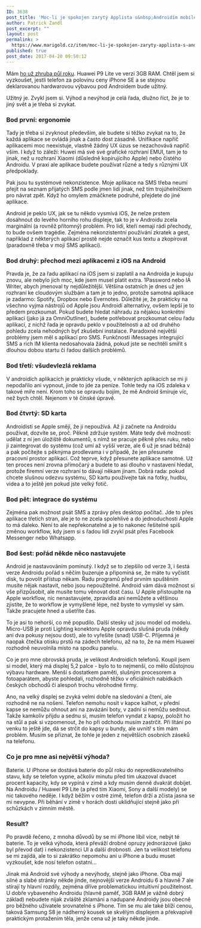 ```yaml
---
ID: 3638
post_title: 'Moc-li je spokojen zarytý Applista s&nbsp;Androidím mobilem?'
author: Patrick Zandl
post_excerpt: ""
layout: post
permalink: >
  https://www.marigold.cz/item/moc-li-je-spokojen-zaryty-applista-s-androidim-mobilem
published: true
post_date: 2017-04-20 09:50:12
---
```

<p>Mám <a href="/item/jaky-je-prechod-z-apple-iphone-na-vcelku-levny-telefon-s-android-6">ho už zhruba půl roku</a>. Huawei P9 Lite ve verzi 3GB RAM. Chtěl jsem si vyzkoušet, jestli telefon za polovinu ceny iPhone SE a se stejnou deklarovanou hardwarovou výbavou pod Androidem bude užitný.</p><!--more--><p>Užitný je. Zvykl jsem si. Výhod a nevýhod je celá řada, dlužno říct, že je to jiný svět a je třeba si zvykat.</p>
<h3><strong>Bod první: ergonomie</strong></h3>
<p><strong></strong>Tady je třeba si zvyknout především, ale budete si těžko zvykat na to, že každá aplikace se ovládá jinak a často dost zásadně. Unifikace napříč aplikacemi moc neexistuje, vlastně žádný UX úzus se nezachovává napříč vším. I když to záleží: Huwei má své své grafické rozhraní EMUI, tam je to jinak, než u rozhraní Xiaomi (důsledně kopírujícího Apple) nebo čistého Androidu. V praxi ale aplikace budete používat různé a tedy s různými UX předpoklady.</p>
<p>Pak jsou tu systémové nekonzistence. Moje aplikace na SMS třeba neumí přejít na seznam přijatých SMS podle jmen lidí jinak, než tím trojúhelníčkem pro návrat zpět. Když ho omylem zmáčknete podruhé, přejdete do jiné aplikace.</p>
<p>Android je peklo UX, jak se tu někdo vysmívá iOS, že nelze prstem dosáhnout do levého horního rohu displeje, tak to je v Androidu zcela marginální (a rovněž přítomný) problém. Pro lidi, kteří nemají rádi přechody, to bude ovšem tragédie. Zejména nekonzistentní používání zkratek a gest, například z některých aplikací prostě nejde označit kus textu a zkopírovat (paradoxně třeba v mojí SMS aplikaci).</p>
<h3>Bod druhý: přechod mezi aplikacemi z iOS na Android</h3>
<p>Pravda je, že za řadu aplikací na iOS jsem si zaplatil a na Androida je kupuju znovu, ale nebylo jich moc, kde jsem musel platit extra. 1Password nebo IA Writer, abych jmenoval ty nejdůležitější. Většina ostatních je dnes už jen rozhraní ke cloudovým službám a tam je to jedno, protože samotná aplikace je zadarmo: Spotify, Dropbox nebo Evernotes. Důležité je, že prakticky na všechno vyjma nástrojů od Apple jsou Androidí alternativy, ovšem lepší je to předem prozkoumat. Pokud budete hledat náhradu za nějakou konkrétní aplikaci (jako já za OmniOutliner), budete potřebovat prozkoumat celou řadu aplikací, z nichž řada je opravdu peklo v použitelnosti a až od druhého pohledu zcela nehodných byť zkušební instalace. Paradoxně největší problémy jsem měl s aplikací pro SMS. Funkčnosti iMessages integrující SMS a rich IM klienta nedosahovala žádná, pokud jste se nechtěli smířit s dlouhou dobou startu či řadou dalších problémů.</p>
<h3>Bod třetí: všudevlezlá reklama</h3>
<p>V androidích aplikacích je prakticky všude, v některých aplikacích se mi ji nepodařilo ani vypnout, jinde to jde za peníze. Tohle tedy na iOS zdaleka v takové míře není. Krom toho se opravdu bojím, že mě Android šmíruje víc, než bych chtěl. Nejenom v té čínské úpravě. </p>
<h3>Bod čtvrtý: SD karta</h3>
<p>Androidisti se Apple smějí, že ji nepoužívá. Až ji začnete na Androidu používat, dozvíte se, proč. Pěkně zdržuje systém. Máte tedy dvě možnosti: udělat z ní jen úložiště dokumentů, s nímž se pracuje pěkně přes ruku, nebo ji zaintegrovat do systému (což umí až vyšší verze, ale 6 už je snad běžná) a pak počítejte s pěknýma prodlevama i v případě, že jen přesunete pracovní prostor aplikací. Což teprve, když přesunete aplikace samotné. Už ten proces není zrovna přímočarý a budete to asi dlouho v nastavení hledat, protože firemní verze rozhraní to dávají někam jinam. Dobrá rada: pokud chcete slušnou odezvu systému, SD kartu používejte tak na fotky, hudbu, videa a to ještě jen pokud jste velký fotič.</p>
<h3>Bod pět: integrace do systému</h3>
<p>Zejména pak možnost psát SMS a zprávy přes desktop počítač. Jde to přes aplikace třetích stran, ale je to ne zcela spolehlivé a do jednoduchosti Apple to má daleko. Není to ale nepřekonatelné a je to nakonec řešitelné spíš změnou workflow, kdy jsem si s řadou lidí zvykl psát přes Facebook Messenger nebo Whatsapp.</p>
<h3>Bod šest: pořád někde něco nastavujete</h3>
<p>Android je nastavováním pominutý. I když se to zlepšilo od verze 3, i šestá verze Androidu pořád s něčím buzeruje a připomíná se, že máte tu vyčistit disk, tu povolit přístup někam. Řadu programů před prvním spuštěním musíte nějak nastavit, nebo jsou nepoužitelné. Android vám dává možnost si vše přizpůsobit, ale musíte tomu věnovat dost času. U Apple přistoupíte na Apple workflow, nic nenastavujete, zpravidla ani nemůžete a většinou zjistíte, že to workflow je vymyšlené lépe, než byste to vymyslel vy sám. Takže pracujete hned a ušetříte čas.</p>
<p>To je asi to nehorší, co mě popudilo. Další stesky už jsou model od modelu. Micro-USB je proti Lighting konektoru Apple opravdu slušná pruda (někdy ani dva pokusy nejsou dost), ale to vyřešíte (snad) USB-C. Příjemná je naopak čtečka otisku prstů na zádech telefonu, až na to, že na mém Huawei rozhodně neuvolnila místo na spodku panelu.</p>
<p>Co je pro mne obrovská pruda, je velikost Androidích telefonů. Koupil jsem si model, který má displej 5,2 palce - bylo to to nejmenší, co mělo důstojnou výbavu hardware. Menší s dostatkem paměti, slušným procesorem a fotoaparátem, abyste pohledali, rozhodně těžko v oficiálních nabídkách českých obchodů či alespoň trochu věrohodné firmy.</p>
<p>Ano, na velký displej se zvyká velmi dobře na sledování a čtení, ale rozhodně ne na nošení. Telefon nemohu nosit v kapce kalhot, v přední kapse se nemůžu ohnout ani na zavázání boty, v zadní si nemůžu sednout. Takže kamkoliv přijdu a sednu si, musím telefon vyndat z kapsy, položit ho na stůl a pak si vzpomenout, že ho při odchodu musím zastrčit. Při lítání po venku to ještě jde, dá se strčit do kapsy u bundy, ale uvnitř s tím mám problém. Musím se přiznat, že tohle je jeden z největších osobních záseků na telefonu.</p>
<h3>Co je pro mne asi největší výhoda?</h3>
<p>Baterie. U iPhone se dostává baterie do půl roku do nepredikovatelného stavu, kdy se telefon vypne, ačkoliv minutu před tím ukazoval dvacet procent kapacity, kdy se vypíná v zimě a kdy musím denně dvakrát dobíjet. Na Androidu / Huawei P9 Lite (a před tím Xiaomi, Sony a další modely) se nic takového neděje. I když běžím v ostré zimě, telefon drží a zčista jasna se mi nevypne. Při běhání v zimě v horách dosti uklidňující stejně jako při schůzkách v zimním městě.</p>
<h3>Result?</h3>
<p>Po pravdě řečeno, z mnoha důvodů by se mi iPhone líbil více, nebýt té baterie. To je velká výhoda, která převáží drobné opruzy jednorázové (jako byl převod dat) i nekonzistenci UI a další drobnosti. Jen ta velikost telefonu se mi zajídá, ale to si zakrátko nepomohu ani u iPhone a budu muset vyzkoušet, kde nosí telefon ostatní...</p>
<p>Jinak má Android své výhody a nevýhody, stejně jako iPhone. Oba mají silné a slabé stránky někde jinde, nejnovější verze Androidu 6 a hlavně 7 ale stírají ty hlavní rozdíly, zejména dříve problematickou intuitivní použitelnost. U dobře vybaveného Androidu (hlavně paměť, 3GB RAM je vážně dobrý základ) nebudete nijak zvláště zklamáni a nadupané Androidy jsou obecně pro běžného uživatele srovnatelné s iPhone. Tím se mu ale také blíží cenou, taková Samsung S8 je nádherný kousek se skvělým displejem a překvapivě praktickým protažením těla, jenže cena už je taky někde jinde.</p>